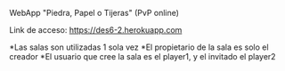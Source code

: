 WebApp
"Piedra, Papel o Tijeras" (PvP online)

Link de acceso: https://des6-2.herokuapp.com

*Las salas son utilizadas 1 sola vez
*El propietario de la sala es solo el creador
*El usuario que cree la sala es el player1, y el invitado el player2